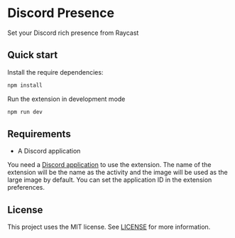# Discord Presence

Set your Discord rich presence from Raycast

## Quick start

Install the require dependencies:

```bash
npm install
```

Run the extension in development mode

```bash
npm run dev
```

## Requirements

- A Discord application

You need a [Discord application](https://discord.com/developers/applications) to use the extension. The name of the extension will be the name as the activity and the image will be used as the large image by default. You can set the application ID in the extension preferences.

## License

This project uses the MIT license. See [LICENSE](LICENSE) for more information.